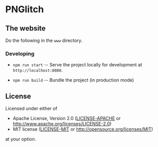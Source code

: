 # PNGlitch

## The website

Do the following in the `www` directory.

### Developing

* `npm run start` -- Serve the project locally for
  development at `http://localhost:8080`.

* `npm run build` -- Bundle the project (in production mode)

## License

Licensed under either of

* Apache License, Version 2.0 ([LICENSE-APACHE](LICENSE-APACHE) or http://www.apache.org/licenses/LICENSE-2.0)
* MIT license ([LICENSE-MIT](LICENSE-MIT) or http://opensource.org/licenses/MIT)

at your option.
